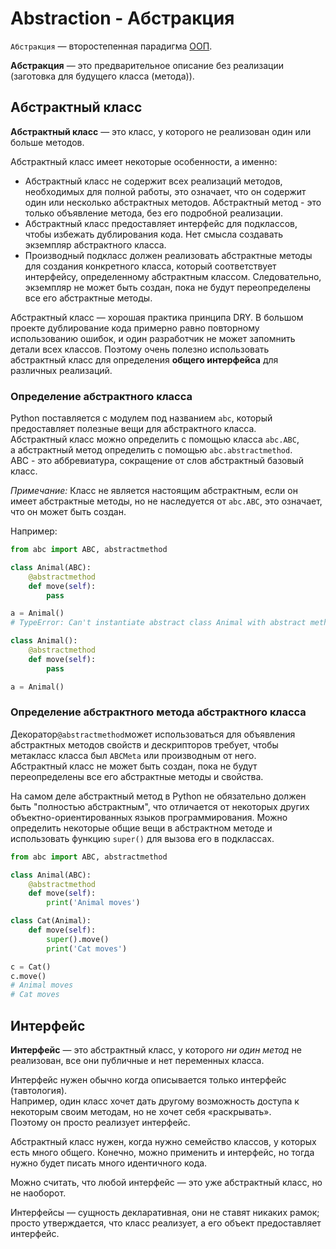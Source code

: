 # Abstraction - Абстракция

`Абстракция` — второстепенная парадигма [ООП](ООП.md).

**Абстракция** — это предварительное описание без реализации 
(заготовка для будущего класса (метода)).

## Абстрактный класс
**Абстрактный класс** — это класс, у которого не реализован один или больше 
методов.

Абстрактный класс имеет некоторые особенности, а именно:
- Абстрактный класс не содержит всех реализаций методов, необходимых для 
полной работы, это означает, что он содержит один или несколько абстрактных 
методов. Абстрактный метод - это только объявление метода, без его подробной
реализации.
- Абстрактный класс предоставляет интерфейс для подклассов, чтобы избежать 
дублирования кода. Нет смысла создавать экземпляр абстрактного класса.
- Производный подкласс должен реализовать абстрактные методы для создания
конкретного класса, который соответствует интерфейсу, определенному 
абстрактным классом. Следовательно, экземпляр не может быть создан, пока не 
будут переопределены все его абстрактные методы.

Абстрактный класс — хорошая практика принципа DRY. В большом проекте 
дублирование кода примерно равно повторному использованию ошибок, и один 
разработчик не может запомнить детали всех классов. 
Поэтому очень полезно использовать абстрактный класс для определения 
**общего интерфейса** для различных реализаций.

### Определение абстрактного класса
Python поставляется с модулем под названием `abc`, который предоставляет 
полезные вещи для абстрактного класса. <br> 
Абстрактный класс можно определить с помощью класса `abc.ABC`, <br>
а абстрактный метод определить с помощью `abc.abstractmethod`. <br>
ABC - это аббревиатура, сокращение от слов абстрактный базовый класс.

*Примечание:* Класс не является настоящим абстрактным, если он имеет 
абстрактные методы, но не наследуется от `abc.ABC`, это означает, что он 
может быть создан.

Например:
```python
from abc import ABC, abstractmethod

class Animal(ABC):
    @abstractmethod
    def move(self):
        pass

a = Animal() 
# TypeError: Can't instantiate abstract class Animal with abstract methods move

class Animal():
    @abstractmethod
    def move(self):
        pass

a = Animal()
```

### Определение абстрактного метода абстрактного класса
Декоратор`@abstractmethod`может использоваться для объявления абстрактных 
методов свойств и дескрипторов требует, чтобы метакласс класса был `ABCMeta` 
или производным от него. <br> 
Абстрактный класс не может быть создан, пока не будут переопределены все 
его абстрактные методы и свойства.

На самом деле абстрактный метод в Python не обязательно должен быть 
"полностью абстрактным", что отличается от некоторых других 
объектно-ориентированных языков программирования. Можно определить некоторые 
общие вещи в абстрактном методе и использовать функцию `super()` для вызова 
его в подклассах.
```python
from abc import ABC, abstractmethod

class Animal(ABC):
    @abstractmethod
    def move(self):
        print('Animal moves')

class Cat(Animal):
    def move(self):
        super().move()
        print('Cat moves')

c = Cat()
c.move()
# Animal moves
# Cat moves
```

## Интерфейс
**Интерфейс** — это абстрактный класс, у которого *ни один метод* не 
реализован, все они публичные и нет переменных класса.

Интерфейс нужен обычно когда описывается только интерфейс (тавтология). <br>
Например, один класс хочет дать другому возможность доступа к некоторым 
своим методам, но не хочет себя «раскрывать». <br>
Поэтому он просто реализует интерфейс.

Абстрактный класс нужен, когда нужно семейство классов, у которых есть много общего. Конечно, можно 
применить и интерфейс, но тогда нужно будет писать много идентичного кода.

Можно считать, что любой интерфейс — это уже абстрактный класс, но не 
наоборот.

Интерфейсы — сущность декларативная, они не ставят никаких рамок; просто утверждается, 
что класс реализует, а его объект предоставляет интерфейс.